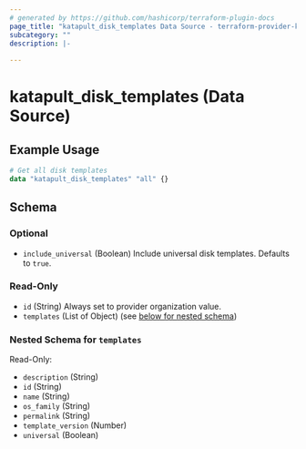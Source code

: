 ```yaml
---
# generated by https://github.com/hashicorp/terraform-plugin-docs
page_title: "katapult_disk_templates Data Source - terraform-provider-katapult"
subcategory: ""
description: |-
  
---
```


# katapult_disk_templates (Data Source)



## Example Usage

```terraform
# Get all disk templates
data "katapult_disk_templates" "all" {}
```

<!-- schema generated by tfplugindocs -->
## Schema

### Optional

- `include_universal` (Boolean) Include universal disk templates. Defaults to `true`.

### Read-Only

- `id` (String) Always set to provider organization value.
- `templates` (List of Object) (see [below for nested schema](#nestedatt--templates))

<a id="nestedatt--templates"></a>
### Nested Schema for `templates`

Read-Only:

- `description` (String)
- `id` (String)
- `name` (String)
- `os_family` (String)
- `permalink` (String)
- `template_version` (Number)
- `universal` (Boolean)


